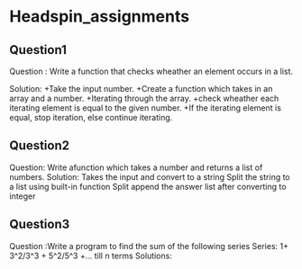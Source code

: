 # Headspin_assignments
## Question1

Question : Write a function that checks wheather an element occurs in a list.

Solution: 
  +Take the input number.
  +Create a function which takes in an array and a number.
  +Iterating through the array.
  +check wheather each iterating element is equal to the given number.
  +If the iterating element is equal, stop iteration, else continue iterating.
           
## Question2
Question: Write afunction which takes a number and returns a list of numbers.
Solution: Takes the input and convert to a string
          Split the string to a list using built-in function
                  Split
           append the answer list after converting to integer
## Question3
Question :Write a program to find the sum of the following series
          Series: 1+ 3^2/3^3 + 5^2/5^3 +... till n terms
Solutions: 

          
